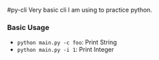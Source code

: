 #py-cli
Very basic cli I am using to practice python.

### Basic Usage
- ```python main.py -c foo```: Print String
- ```python main.py -i 1```: Print Integer